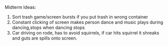Midterm Ideas:
1) Sort trash game/screen bursts if you put trash in wrong container 
2) Constant clicking of screen makes person dance and music plays during dancing,stops when dancing stops
3) Car driving on rode, has to avoid squirrels, if car hits squirrel it shreaks and guts are spills onto screen.

